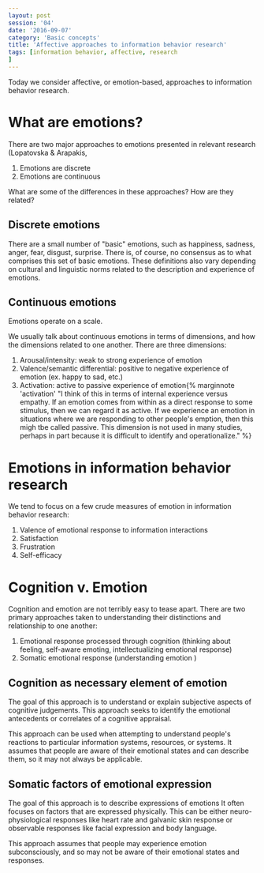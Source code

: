 ```yaml
--- 
layout: post 
session: '04' 
date: '2016-09-07' 
category: 'Basic concepts' 
title: 'Affective approaches to information behavior research' 
tags: [information behavior, affective, research
] 
--- 
```


Today we consider affective, or emotion-based, approaches to information behavior research. 

<excerpt/>

# What are emotions?

There are two major approaches to emotions presented in relevant research (Lopatovska & Arapakis, 

1. Emotions are discrete
2. Emotions are continuous

What are some of the differences in these approaches? 
How are they related?

## Discrete emotions

There are a small number of "basic" emotions, such as happiness, sadness, anger, fear, disgust, surprise. 
There is, of course, no consensus as to what comprises this set of basic emotions. 
These definitions also vary depending on cultural and linguistic norms related to the description and experience of emotions.

## Continuous emotions

Emotions operate on a scale. 

We usually talk about continuous emotions in terms of dimensions, and how the dimensions related to one another. 
There are three dimensions: 

1. Arousal/intensity: weak to strong experience of emotion
2. Valence/semantic differential: positive to negative experience of emotion (ex. happy to sad, etc.)
3. Activation: active to passive experience of emotion{% marginnote 'activation' "I think of this in terms of internal experience versus empathy. If an emotion comes from within as a direct response to some stimulus, then we can regard it as active. If we experience an emotion in situations where we are responding to other people's emption, then this migh tbe called passive. This dimension is not used in many studies, perhaps in part because it is difficult to identify and operationalize." %}

# Emotions in information behavior research

We tend to focus on a few crude measures of emotion in information behavior research:

1. Valence of emotional response to information interactions
2. Satisfaction 
3. Frustration
4. Self-efficacy

# Cognition v. Emotion

Cognition and emotion are not terribly easy to tease apart. 
There are two primary approaches taken to understanding their distinctions and relationship to one another: 

1. Emotional response processed through cognition (thinking about feeling, self-aware emoting, intellectualizing emotional response)
2. Somatic emotional response (understanding emotion )

## Cognition as necessary element of emotion 

The goal of this approach is to understand or explain subjective aspects of cognitive judgements. 
This approach seeks to identify the emotional antecedents or correlates of a cognitive appraisal. 

This approach can be used when attempting to understand people's reactions to particular information systems, resources, or systems. 
It assumes that people are aware of their emotional states and can describe them, so it may not always be applicable. 

## Somatic factors of emotional expression

The goal of this approach is to describe expressions of emotions
It often focuses on factors that are expressed physically. 
This can be either neuro-physiological responses like heart rate and galvanic skin response or observable responses like facial expression and body language. 

This approach assumes that people may experience emotion subconsciously, and so may not be aware of their emotional states and responses. 
